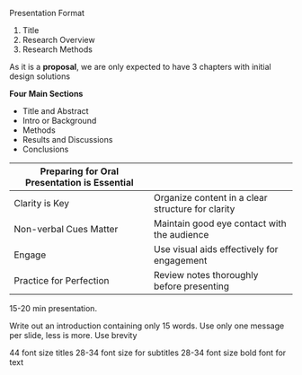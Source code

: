 Presentation Format
1. Title
2. Research Overview
3. Research Methods

As it is a **proposal**, we are only expected to have 3 chapters with initial design solutions

**Four Main Sections**
- Title and Abstract 
- Intro or Background
- Methods
- Results and Discussions
- Conclusions

| Preparing for Oral Presentation is Essential |                                                   |
| -------------------------------------------- | ------------------------------------------------- |
| Clarity is Key                               | Organize content in a clear structure for clarity |
| Non-verbal Cues Matter                       | Maintain good eye contact with the audience       |
| Engage                                       | Use visual aids effectively for engagement        |
| Practice for Perfection                      | Review notes thoroughly before presenting         |

15-20 min presentation.

Write out an introduction containing only 15 words.
Use only one message per slide, less is more.
Use brevity

44 font size titles 
28-34 font size for subtitles
28-34 font size bold font for text